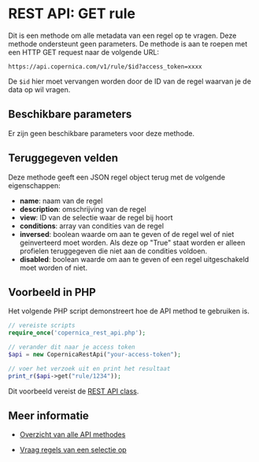 # REST API: GET rule

Dit is een methode om alle metadata van een regel op te vragen. Deze methode ondersteunt geen parameters. De methode is aan te roepen met een HTTP GET request naar de volgende URL:

`https://api.copernica.com/v1/rule/$id?access_token=xxxx`

De `$id` hier moet vervangen worden door de ID van de regel waarvan je de data op wil vragen.


## Beschikbare parameters

Er zijn geen beschikbare parameters voor deze methode.


## Teruggegeven velden

Deze methode geeft een JSON regel object terug met de volgende eigenschappen:

- **name**: naam van de regel
- **description**: omschrijving van de regel
- **view**: ID van de selectie waar de regel bij hoort
- **conditions**: array van condities van de regel
- **inversed**: boolean waarde om aan te geven of de regel wel of niet geinverteerd moet worden. Als deze op "True" staat worden er alleen profielen teruggegeven die niet aan de condities voldoen.
- **disabled**: boolean waarde om aan te geven of een regel uitgeschakeld moet worden of niet.


## Voorbeeld in PHP

Het volgende PHP script demonstreert hoe de API method te gebruiken is.

```php
// vereiste scripts
require_once('copernica_rest_api.php');

// verander dit naar je access token
$api = new CopernicaRestApi("your-access-token");

// voer het verzoek uit en print het resultaat
print_r($api->get("rule/1234"));
```

Dit voorbeeld vereist de [REST API class](rest-php).


## Meer informatie

- [Overzicht van alle API methodes](rest-api)
* [Vraag regels van een selectie op](./rest-get-view-rules)
